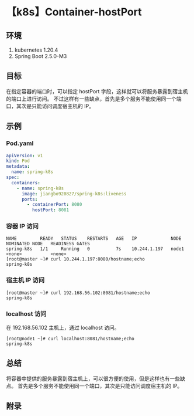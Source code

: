 # 【k8s】Container-hostPort

## 环境

1. kubernetes 1.20.4
2. Spring Boot 2.5.0-M3

## 目标

在指定容器的端口时，可以指定 hostPort 字段，这样就可以将服务暴露到宿主机的端口上进行访问。
不过这样有一些缺点，首先是多个服务不能使用同一个端口，其次是只能访问调度宿主机的 IP。

## 示例

### Pod.yaml

```yaml
apiVersion: v1
kind: Pod
metadata:
  name: spring-k8s
spec:
  containers:
    - name: spring-k8s
      image: jiangbo920827/spring-k8s:liveness
      ports:
        - containerPort: 8080
          hostPort: 8081
```

### 容器 IP 访问

```
NAME         READY   STATUS    RESTARTS   AGE   IP             NODE    NOMINATED NODE   READINESS GATES
spring-k8s   1/1     Running   0          7s    10.244.1.197   node1   <none>           <none>
[root@master ~]# curl 10.244.1.197:8080/hostname;echo
spring-k8s
```

### 宿主机 IP 访问

```
[root@master ~]# curl 192.168.56.102:8081/hostname;echo
spring-k8s
```

### localhost 访问

在 192.168.56.102 主机上，通过 localhost 访问。

```
[root@node1 ~]# curl localhost:8081/hostname;echo
spring-k8s
```

## 总结

将容器中提供的服务暴露到宿主机上，可以很方便的使用，但是这样也有一些缺点。
首先是多个服务不能使用同一个端口，其次是只能访问调度宿主机的 IP。

## 附录
